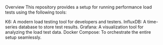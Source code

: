 Overview
This repository provides a setup for running performance load tests using the following tools:

K6: A modern load testing tool for developers and testers.
InfluxDB: A time-series database to store test results.
Grafana: A visualization tool for analyzing the load test data.
Docker Compose: To orchestrate the entire setup seamlessly.

